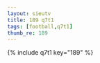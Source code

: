 ```yaml
--- 
layout: sieutv
title: 189 q7t1
tags: [football,q7t1]
thumb_re: 189
---
```

{% include q7t1 key="189" %} 
